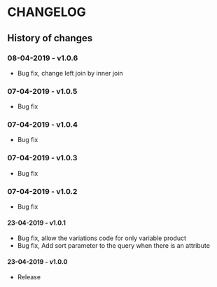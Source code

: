 # CHANGELOG

## History of changes

### 08-04-2019 - v1.0.6
* Bug fix, change left join by inner join

### 07-04-2019 - v1.0.5
* Bug fix

### 07-04-2019 - v1.0.4
* Bug fix

### 07-04-2019 - v1.0.3
* Bug fix

### 07-04-2019 - v1.0.2
* Bug fix

#### 23-04-2019 - v1.0.1
* Bug fix, allow the variations code for only variable product
* Bug fix, Add sort parameter to the query when there is an attribute

#### 23-04-2019 - v1.0.0
* Release